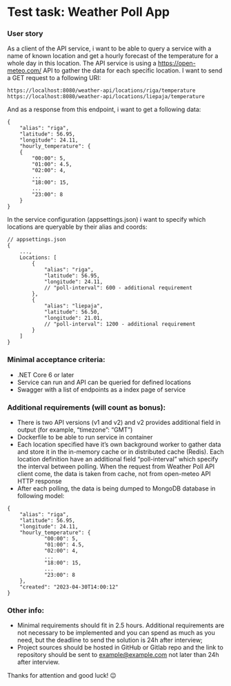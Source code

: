 # Test task: Weather Poll App

### **User story**

As a client of the API service, i want to be able to query a service with a name of known location and get a hourly forecast of the temperature for a whole day in this location. The API service is using a https://open-meteo.com/ API to gather the data for each specific location. I want to send a GET request to a following URI:

```
https://localhost:8080/weather-api/locations/riga/temperature
https://localhost:8080/weather-api/locations/liepaja/temperature
```

And as a response from this endpoint, i want to get a following data:

```
{
	"alias": "riga",
	"latitude": 56.95,
	"longitude": 24.11,
	"hourly_temperature": {
	{
		"00:00": 5,
		"01:00": 4.5,
		"02:00": 4,
		...
		"18:00": 15,
		...
		"23:00": 8
	}
}
```

In the service configuration (appsettings.json) i want to specify which locations are queryable by their alias and coords:

```
// appsettings.json
{
	...,
	Locations: [
		{
			"alias": "riga",
			"latitude": 56.95,
			"longitude": 24.11,
			// "poll-interval": 600 - additional requirement
		},
		{
			"alias": "liepaja",
			"latitude": 56.50,
			"longitude": 21.01,
			// "poll-interval": 1200 - additional requirement
		}
	]
}
```

### **Minimal acceptance criteria:**

- .NET Core 6 or later
- Service can run and API can be queried for defined locations
- Swagger with a list of endpoints as a index page of service

### **Additional requirements (will count as bonus):**

- There is two API versions (v1 and v2) and v2 provides additional field in output (for example, “timezone”: “GMT”)
- Dockerfile to be able to run service in container
- Each location specified have it’s own background worker to gather data and store it in the in-memory cache or in distributed cache (Redis). Each location definition have an additional field “poll-interval” which specify the interval between polling. When the request from Weather Poll API client come, the data is taken from cache, not from open-meteo API HTTP response
- After each polling, the data is being dumped to MongoDB database in following model:

```
{
	"alias": "riga",
	"latitude": 56.95,
	"longitude": 24.11,
	"hourly_temperature": {
			"00:00": 5,
			"01:00": 4.5,
			"02:00": 4,
			...
			"18:00": 15,
			...
			"23:00": 8
	},
	"created": "2023-04-30T14:00:12"
}
```

### **Other info:**

- Minimal requirements should fit in 2.5 hours. Additional requirements are not necessary to be implemented and you can spend as much as you need, but the deadline to send the solution is 24h after interview;
- Project sources should be hosted in GitHub or Gitlab repo and the link to repository should be sent to example@example.com not later than 24h after interview.

Thanks for attention and good luck! 😉
